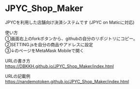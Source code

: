 # JPYC_Shop_Maker
JPYCを利用した店舗向け決済システムです (JPYC on Maticに対応)  
  
使い方  
①画面右上のforkボタンから、githubの自分のリポジトリにコピー。  
②SETTING.jsを自分の商品やアドレスに設定  
③↓のページをMetaMask Mobileで開く  

URLの書き方  
https://DBKKH.github.io/JPYC_Shop_Maker/index.html  
  
URLの記載例  
https://nandemotoken.github.io/JPYC_Shop_Maker/index.html  


